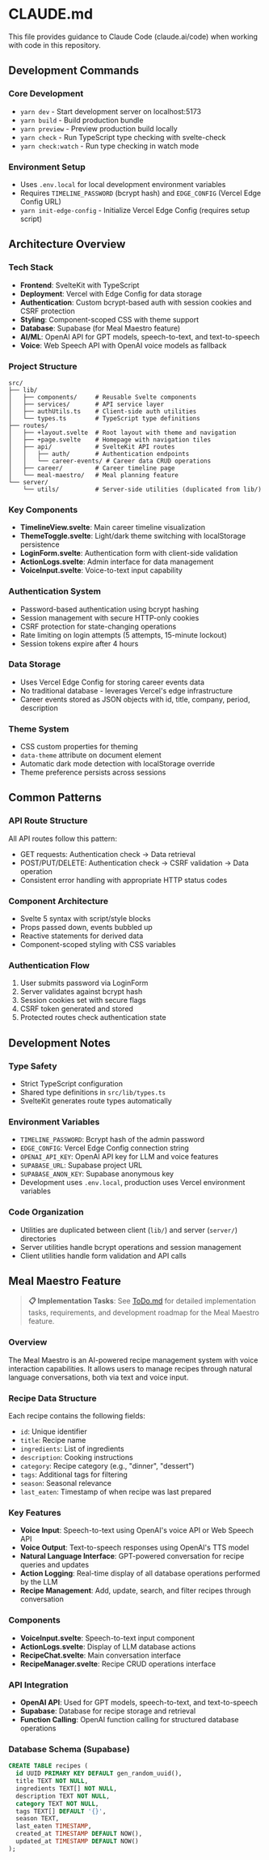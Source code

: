# CLAUDE.md

This file provides guidance to Claude Code (claude.ai/code) when working with code in this repository.

## Development Commands

### Core Development
- `yarn dev` - Start development server on localhost:5173
- `yarn build` - Build production bundle
- `yarn preview` - Preview production build locally
- `yarn check` - Run TypeScript type checking with svelte-check
- `yarn check:watch` - Run type checking in watch mode

### Environment Setup
- Uses `.env.local` for local development environment variables
- Requires `TIMELINE_PASSWORD` (bcrypt hash) and `EDGE_CONFIG` (Vercel Edge Config URL)
- `yarn init-edge-config` - Initialize Vercel Edge Config (requires setup script)

## Architecture Overview

### Tech Stack
- **Frontend**: SvelteKit with TypeScript
- **Deployment**: Vercel with Edge Config for data storage
- **Authentication**: Custom bcrypt-based auth with session cookies and CSRF protection
- **Styling**: Component-scoped CSS with theme support
- **Database**: Supabase (for Meal Maestro feature)
- **AI/ML**: OpenAI API for GPT models, speech-to-text, and text-to-speech
- **Voice**: Web Speech API with OpenAI voice models as fallback

### Project Structure
```
src/
├── lib/
│   ├── components/     # Reusable Svelte components
│   ├── services/       # API service layer
│   ├── authUtils.ts    # Client-side auth utilities
│   └── types.ts        # TypeScript type definitions
├── routes/
│   ├── +layout.svelte  # Root layout with theme and navigation
│   ├── +page.svelte    # Homepage with navigation tiles
│   ├── api/            # SvelteKit API routes
│   │   ├── auth/       # Authentication endpoints
│   │   └── career-events/ # Career data CRUD operations
│   ├── career/         # Career timeline page
│   └── meal-maestro/   # Meal planning feature
└── server/
    └── utils/          # Server-side utilities (duplicated from lib/)
```

### Key Components
- **TimelineView.svelte**: Main career timeline visualization
- **ThemeToggle.svelte**: Light/dark theme switching with localStorage persistence
- **LoginForm.svelte**: Authentication form with client-side validation
- **ActionLogs.svelte**: Admin interface for data management
- **VoiceInput.svelte**: Voice-to-text input capability

### Authentication System
- Password-based authentication using bcrypt hashing
- Session management with secure HTTP-only cookies
- CSRF protection for state-changing operations
- Rate limiting on login attempts (5 attempts, 15-minute lockout)
- Session tokens expire after 4 hours

### Data Storage
- Uses Vercel Edge Config for storing career events data
- No traditional database - leverages Vercel's edge infrastructure
- Career events stored as JSON objects with id, title, company, period, description

### Theme System
- CSS custom properties for theming
- `data-theme` attribute on document element
- Automatic dark mode detection with localStorage override
- Theme preference persists across sessions

## Common Patterns

### API Route Structure
All API routes follow this pattern:
- GET requests: Authentication check → Data retrieval
- POST/PUT/DELETE: Authentication check → CSRF validation → Data operation
- Consistent error handling with appropriate HTTP status codes

### Component Architecture
- Svelte 5 syntax with script/style blocks
- Props passed down, events bubbled up
- Reactive statements for derived data
- Component-scoped styling with CSS variables

### Authentication Flow
1. User submits password via LoginForm
2. Server validates against bcrypt hash
3. Session cookies set with secure flags
4. CSRF token generated and stored
5. Protected routes check authentication state

## Development Notes

### Type Safety
- Strict TypeScript configuration
- Shared type definitions in `src/lib/types.ts`
- SvelteKit generates route types automatically

### Environment Variables
- `TIMELINE_PASSWORD`: Bcrypt hash of the admin password
- `EDGE_CONFIG`: Vercel Edge Config connection string
- `OPENAI_API_KEY`: OpenAI API key for LLM and voice features
- `SUPABASE_URL`: Supabase project URL
- `SUPABASE_ANON_KEY`: Supabase anonymous key
- Development uses `.env.local`, production uses Vercel environment variables

### Code Organization
- Utilities are duplicated between client (`lib/`) and server (`server/`) directories
- Server utilities handle bcrypt operations and session management
- Client utilities handle form validation and API calls

## Meal Maestro Feature

> **📋 Implementation Tasks**: See [ToDo.md](./ToDo.md) for detailed implementation tasks, requirements, and development roadmap for the Meal Maestro feature.

### Overview
The Meal Maestro is an AI-powered recipe management system with voice interaction capabilities. It allows users to manage recipes through natural language conversations, both via text and voice input.

### Recipe Data Structure
Each recipe contains the following fields:
- `id`: Unique identifier
- `title`: Recipe name
- `ingredients`: List of ingredients
- `description`: Cooking instructions
- `category`: Recipe category (e.g., "dinner", "dessert")
- `tags`: Additional tags for filtering
- `season`: Seasonal relevance
- `last_eaten`: Timestamp of when recipe was last prepared

### Key Features
- **Voice Input**: Speech-to-text using OpenAI's voice API or Web Speech API
- **Voice Output**: Text-to-speech responses using OpenAI's TTS model
- **Natural Language Interface**: GPT-powered conversation for recipe queries and updates
- **Action Logging**: Real-time display of all database operations performed by the LLM
- **Recipe Management**: Add, update, search, and filter recipes through conversation

### Components
- **VoiceInput.svelte**: Speech-to-text input component
- **ActionLogs.svelte**: Display of LLM database actions
- **RecipeChat.svelte**: Main conversation interface
- **RecipeManager.svelte**: Recipe CRUD operations interface

### API Integration
- **OpenAI API**: Used for GPT models, speech-to-text, and text-to-speech
- **Supabase**: Database for recipe storage and retrieval
- **Function Calling**: OpenAI function calling for structured database operations

### Database Schema (Supabase)
```sql
CREATE TABLE recipes (
  id UUID PRIMARY KEY DEFAULT gen_random_uuid(),
  title TEXT NOT NULL,
  ingredients TEXT[] NOT NULL,
  description TEXT NOT NULL,
  category TEXT NOT NULL,
  tags TEXT[] DEFAULT '{}',
  season TEXT,
  last_eaten TIMESTAMP,
  created_at TIMESTAMP DEFAULT NOW(),
  updated_at TIMESTAMP DEFAULT NOW()
);
```